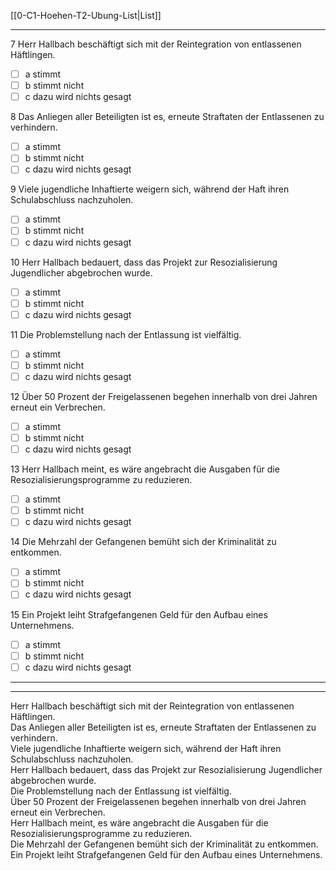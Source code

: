 [[0-C1-Hoehen-T2-Ubung-List|List]]

---

7 Herr Hallbach beschäftigt sich mit der Reintegration von entlassenen Häftlingen.  
- [ ] a stimmt  
- [ ] b stimmt nicht  
- [ ] c dazu wird nichts gesagt  

8 Das Anliegen aller Beteiligten ist es, erneute Straftaten der Entlassenen zu verhindern.  
- [ ] a stimmt  
- [ ] b stimmt nicht  
- [ ] c dazu wird nichts gesagt  

9 Viele jugendliche Inhaftierte weigern sich, während der Haft ihren Schulabschluss nachzuholen.  
- [ ] a stimmt  
- [ ] b stimmt nicht  
- [ ] c dazu wird nichts gesagt  

10 Herr Hallbach bedauert, dass das Projekt zur Resozialisierung Jugendlicher abgebrochen wurde.  
- [ ] a stimmt  
- [ ] b stimmt nicht  
- [ ] c dazu wird nichts gesagt  

11 Die Problemstellung nach der Entlassung ist vielfältig.  
- [ ] a stimmt  
- [ ] b stimmt nicht  
- [ ] c dazu wird nichts gesagt  

12 Über 50 Prozent der Freigelassenen begehen innerhalb von drei Jahren erneut ein Verbrechen.  
- [ ] a stimmt  
- [ ] b stimmt nicht  
- [ ] c dazu wird nichts gesagt  

13 Herr Hallbach meint, es wäre angebracht die Ausgaben für die Resozialisierungsprogramme zu reduzieren.  
- [ ] a stimmt  
- [ ] b stimmt nicht  
- [ ] c dazu wird nichts gesagt  

14 Die Mehrzahl der Gefangenen bemüht sich der Kriminalität zu entkommen.  
- [ ] a stimmt  
- [ ] b stimmt nicht  
- [ ] c dazu wird nichts gesagt  

15 Ein Projekt leiht Strafgefangenen Geld für den Aufbau eines Unternehmens.  
- [ ] a stimmt  
- [ ] b stimmt nicht  
- [ ] c dazu wird nichts gesagt  

---
---

Herr Hallbach beschäftigt sich mit der Reintegration von entlassenen Häftlingen.  
Das Anliegen aller Beteiligten ist es, erneute Straftaten der Entlassenen zu verhindern.  
Viele jugendliche Inhaftierte weigern sich, während der Haft ihren Schulabschluss nachzuholen.  
Herr Hallbach bedauert, dass das Projekt zur Resozialisierung Jugendlicher abgebrochen wurde.  
Die Problemstellung nach der Entlassung ist vielfältig.  
Über 50 Prozent der Freigelassenen begehen innerhalb von drei Jahren erneut ein Verbrechen.  
Herr Hallbach meint, es wäre angebracht die Ausgaben für die Resozialisierungsprogramme zu reduzieren.  
Die Mehrzahl der Gefangenen bemüht sich der Kriminalität zu entkommen.  
Ein Projekt leiht Strafgefangenen Geld für den Aufbau eines Unternehmens.